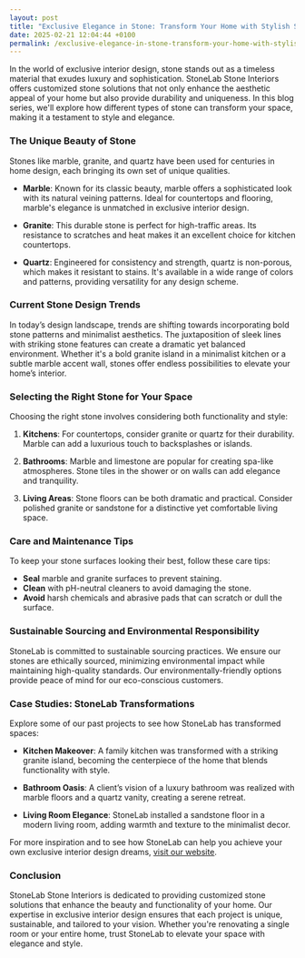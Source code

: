 ```yaml
---
layout: post
title: "Exclusive Elegance in Stone: Transform Your Home with Stylish StoneLab Interiors"
date: 2025-02-21 12:04:44 +0100
permalink: /exclusive-elegance-in-stone-transform-your-home-with-stylish-stonelab-interiors/
---
```



In the world of exclusive interior design, stone stands out as a timeless material that exudes luxury and sophistication. StoneLab Stone Interiors offers customized stone solutions that not only enhance the aesthetic appeal of your home but also provide durability and uniqueness. In this blog series, we'll explore how different types of stone can transform your space, making it a testament to style and elegance.

### The Unique Beauty of Stone

Stones like marble, granite, and quartz have been used for centuries in home design, each bringing its own set of unique qualities. 

- **Marble**: Known for its classic beauty, marble offers a sophisticated look with its natural veining patterns. Ideal for countertops and flooring, marble's elegance is unmatched in exclusive interior design.
  
- **Granite**: This durable stone is perfect for high-traffic areas. Its resistance to scratches and heat makes it an excellent choice for kitchen countertops.

- **Quartz**: Engineered for consistency and strength, quartz is non-porous, which makes it resistant to stains. It's available in a wide range of colors and patterns, providing versatility for any design scheme.

### Current Stone Design Trends

In today’s design landscape, trends are shifting towards incorporating bold stone patterns and minimalist aesthetics. The juxtaposition of sleek lines with striking stone features can create a dramatic yet balanced environment. Whether it's a bold granite island in a minimalist kitchen or a subtle marble accent wall, stones offer endless possibilities to elevate your home’s interior.

### Selecting the Right Stone for Your Space

Choosing the right stone involves considering both functionality and style:

1. **Kitchens**: For countertops, consider granite or quartz for their durability. Marble can add a luxurious touch to backsplashes or islands.

2. **Bathrooms**: Marble and limestone are popular for creating spa-like atmospheres. Stone tiles in the shower or on walls can add elegance and tranquility.

3. **Living Areas**: Stone floors can be both dramatic and practical. Consider polished granite or sandstone for a distinctive yet comfortable living space.

### Care and Maintenance Tips

To keep your stone surfaces looking their best, follow these care tips:

- **Seal** marble and granite surfaces to prevent staining.
- **Clean** with pH-neutral cleaners to avoid damaging the stone.
- **Avoid** harsh chemicals and abrasive pads that can scratch or dull the surface.

### Sustainable Sourcing and Environmental Responsibility

StoneLab is committed to sustainable sourcing practices. We ensure our stones are ethically sourced, minimizing environmental impact while maintaining high-quality standards. Our environmentally-friendly options provide peace of mind for our eco-conscious customers.

### Case Studies: StoneLab Transformations

Explore some of our past projects to see how StoneLab has transformed spaces:

- **Kitchen Makeover**: A family kitchen was transformed with a striking granite island, becoming the centerpiece of the home that blends functionality with style.

- **Bathroom Oasis**: A client’s vision of a luxury bathroom was realized with marble floors and a quartz vanity, creating a serene retreat.

- **Living Room Elegance**: StoneLab installed a sandstone floor in a modern living room, adding warmth and texture to the minimalist decor.

For more inspiration and to see how StoneLab can help you achieve your own exclusive interior design dreams, [visit our website](https://stonelab.se).

### Conclusion

StoneLab Stone Interiors is dedicated to providing customized stone solutions that enhance the beauty and functionality of your home. Our expertise in exclusive interior design ensures that each project is unique, sustainable, and tailored to your vision. Whether you're renovating a single room or your entire home, trust StoneLab to elevate your space with elegance and style.